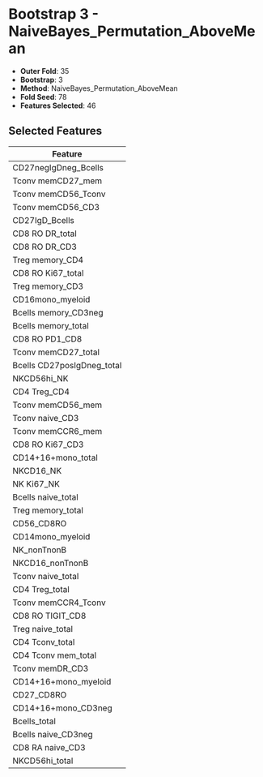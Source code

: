 # Bootstrap 3 - NaiveBayes_Permutation_AboveMean

- **Outer Fold**: 35
- **Bootstrap**: 3
- **Method**: NaiveBayes_Permutation_AboveMean
- **Fold Seed**: 78
- **Features Selected**: 46

## Selected Features

| Feature |
|---------|
| CD27negIgDneg_Bcells |
| Tconv memCD27_mem |
| Tconv memCD56_Tconv |
| Tconv memCD56_CD3 |
| CD27IgD_Bcells |
| CD8 RO DR_total |
| CD8 RO DR_CD3 |
| Treg memory_CD4 |
| CD8 RO Ki67_total |
| Treg memory_CD3 |
| CD16mono_myeloid |
| Bcells memory_CD3neg |
| Bcells memory_total |
| CD8 RO PD1_CD8 |
| Tconv memCD27_total |
| Bcells CD27posIgDneg_total |
| NKCD56hi_NK |
| CD4 Treg_CD4 |
| Tconv memCD56_mem |
| Tconv naive_CD3 |
| Tconv memCCR6_mem |
| CD8  RO Ki67_CD3 |
| CD14+16+mono_total |
| NKCD16_NK |
| NK Ki67_NK |
| Bcells naive_total |
| Treg memory_total |
| CD56_CD8RO |
| CD14mono_myeloid |
| NK_nonTnonB |
| NKCD16_nonTnonB |
| Tconv naive_total |
| CD4 Treg_total |
| Tconv memCCR4_Tconv |
| CD8 RO TIGIT_CD8 |
| Treg naive_total |
| CD4 Tconv_total |
| CD4 Tconv mem_total |
| Tconv memDR_CD3 |
| CD14+16+mono_myeloid |
| CD27_CD8RO |
| CD14+16+mono_CD3neg |
| Bcells_total |
| Bcells naive_CD3neg |
| CD8 RA naive_CD3 |
| NKCD56hi_total |
